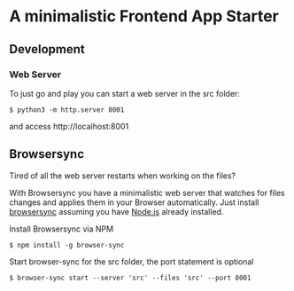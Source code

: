 # A minimalistic Frontend App Starter

## Development

### Web Server

To just go and play you can start a web server in the src folder:

```console
$ python3 -m http.server 8001
```

and access http://localhost:8001


## Browsersync

Tired of all the web server restarts when working on the files?

With Browsersync you have a minimalistic web server that watches for files changes and applies them in your Browser automatically.
Just install [browsersync](https://www.browsersync.io/) assuming you have [Node.js](https://nodejs.org/en) already installed.

Install Browsersync via NPM

```console
$ npm install -g browser-sync
```

Start browser-sync for the src folder, the port statement is optional

```console
$ browser-sync start --server 'src' --files 'src' --port 8001
```
